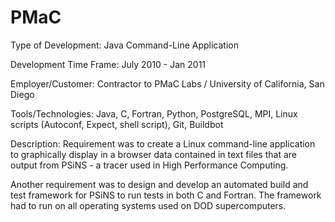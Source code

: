PMaC
====

Type of Development: Java Command-Line Application

Development Time Frame: July 2010 - Jan 2011

Employer/Customer: Contractor to PMaC Labs / University of California, San Diego

Tools/Technologies: Java, C, Fortran, Python, PostgreSQL, MPI, Linux scripts (Autoconf, Expect, shell script), Git, Buildbot

Description: Requirement was to create a Linux command-line application to graphically display in a browser data contained in text files that are output from PSiNS - a tracer used in High Performance Computing. 

Another requirement was to design and develop an automated build and test framework for PSiNS to run tests in both C and Fortran. The framework had to run on all operating systems used on DOD supercomputers.

